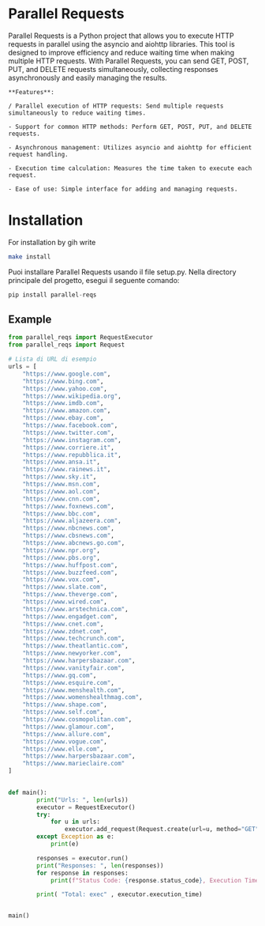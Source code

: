 # Parallel Requests

Parallel Requests is a Python project that allows you to execute HTTP requests in parallel using the asyncio and aiohttp libraries. This tool is designed to improve efficiency and reduce waiting time when making multiple HTTP requests. With Parallel Requests, you can send GET, POST, PUT, and DELETE requests simultaneously, collecting responses asynchronously and easily managing the results.

    **Features**:

    / Parallel execution of HTTP requests: Send multiple requests simultaneously to reduce waiting times.

    - Support for common HTTP methods: Perform GET, POST, PUT, and DELETE requests.

    - Asynchronous management: Utilizes asyncio and aiohttp for efficient request handling.

    - Execution time calculation: Measures the time taken to execute each request.

    - Ease of use: Simple interface for adding and managing requests.


# Installation

For installation by gih write

```bash
make install
```

Puoi installare Parallel Requests usando il file setup.py. Nella directory principale del progetto, esegui il seguente comando:

```python
pip install parallel-reqs
```

## Example

```python
from parallel_reqs import RequestExecutor 
from parallel_reqs import Request

# Lista di URL di esempio
urls = [
    "https://www.google.com",
    "https://www.bing.com",
    "https://www.yahoo.com",
    "https://www.wikipedia.org",
    "https://www.imdb.com",
    "https://www.amazon.com",
    "https://www.ebay.com",
    "https://www.facebook.com",
    "https://www.twitter.com",
    "https://www.instagram.com",
    "https://www.corriere.it",
    "https://www.repubblica.it",
    "https://www.ansa.it",
    "https://www.rainews.it",
    "https://www.sky.it",
    "https://www.msn.com",
    "https://www.aol.com",
    "https://www.cnn.com",
    "https://www.foxnews.com",
    "https://www.bbc.com",
    "https://www.aljazeera.com",
    "https://www.nbcnews.com",
    "https://www.cbsnews.com",
    "https://www.abcnews.go.com",
    "https://www.npr.org",
    "https://www.pbs.org",
    "https://www.huffpost.com",
    "https://www.buzzfeed.com",
    "https://www.vox.com",
    "https://www.slate.com",
    "https://www.theverge.com",
    "https://www.wired.com",
    "https://www.arstechnica.com",
    "https://www.engadget.com",
    "https://www.cnet.com",
    "https://www.zdnet.com",
    "https://www.techcrunch.com",
    "https://www.theatlantic.com",
    "https://www.newyorker.com",
    "https://www.harpersbazaar.com",
    "https://www.vanityfair.com",
    "https://www.gq.com",
    "https://www.esquire.com",
    "https://www.menshealth.com",
    "https://www.womenshealthmag.com",
    "https://www.shape.com",
    "https://www.self.com",
    "https://www.cosmopolitan.com",
    "https://www.glamour.com",
    "https://www.allure.com",
    "https://www.vogue.com",
    "https://www.elle.com",
    "https://www.harpersbazaar.com",
    "https://www.marieclaire.com"
]

                                                                                   
def main():
        print("Urls: ", len(urls))
        executor = RequestExecutor()       
        try:
            for u in urls:
                executor.add_request(Request.create(url=u, method="GET"))
        except Exception as e:    
            print(e)

        responses = executor.run()
        print("Responses: ", len(responses))
        for response in responses: 
            print(f"Status Code: {response.status_code}, Execution Time: {response.execution_time} sec") 

        print( "Total: exec" , executor.execution_time)


main()
```

